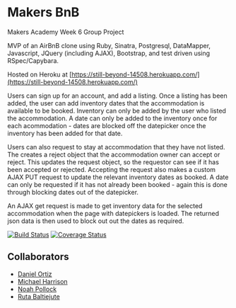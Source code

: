 # Makers BnB

Makers Academy Week 6 Group Project

MVP of an AirBnB clone using Ruby, Sinatra, Postgresql, DataMapper, Javascript, JQuery (including AJAX), Bootstrap, and test driven using RSpec/Capybara.

Hosted on Heroku at [https://still-beyond-14508.herokuapp.com/](https://still-beyond-14508.herokuapp.com/)

Users can sign up for an account, and add a listing.
Once a listing has been added, the user can add inventory dates that the accommodation is available to be booked.
Inventory can only be added by the user who listed the accommodation.
A date can only be added to the inventory once for each acommodation - dates are blocked off the datepicker once the inventory has been added for that date.

Users can also request to stay at accommodation that they have not listed.
The creates a reject object that the accommodation owner can accept or reject.
This updates the request object, so the requestor can see if it has been accepted or rejected.
Accepting the request also makes a custom AJAX PUT request to update the relevant inventory dates as booked.
A date can only be requested if it has not already been booked - again this is done through blocking dates out of the datepicker.

An AJAX get request is made to get inventory data for the selected accommodation when the page with datepickers is loaded. The returned json data is then used to block out out the dates as required.

[![Build Status](https://travis-ci.org/harrim91/makers-bnb.svg?branch=master)](https://travis-ci.org/harrim91/makers-bnb)
[![Coverage Status](https://coveralls.io/repos/github/harrim91/makers-bnb/badge.svg?branch=master)](https://coveralls.io/github/harrim91/makers-bnb?branch=master)


Collaborators
-------
 - [Daniel Ortiz](http://www.github.com/Vollcode)
 - [Michael Harrison](http://www.github.com/harrim91)
 - [Noah Pollock](http://www.github.com/knowerlittle)
 - [Ruta Baltiejute](http://www.github.com/Melodija)
